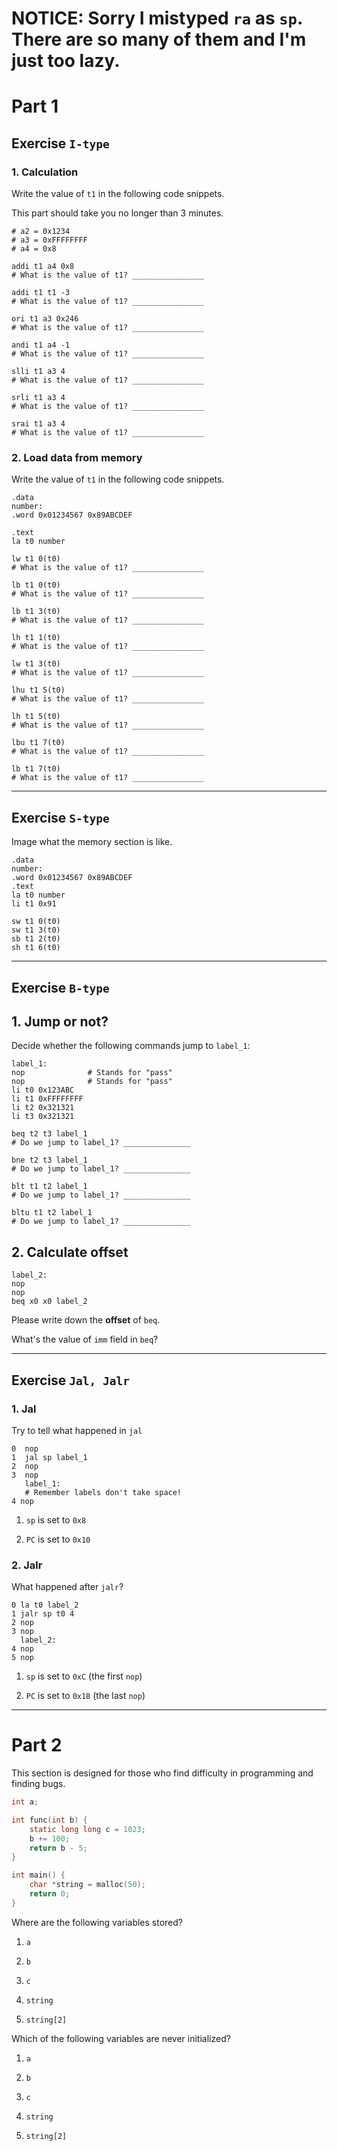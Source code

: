 # NOTICE: Sorry I mistyped `ra` as `sp`. There are so many of them and I'm just too lazy.



# Part 1

## Exercise `I-type`

### 1. Calculation

Write the value of `t1` in the following code snippets.

This part should take you no longer than 3 minutes.

```
# a2 = 0x1234
# a3 = 0xFFFFFFFF
# a4 = 0x8

addi t1 a4 0x8
# What is the value of t1? ________________

addi t1 t1 -3
# What is the value of t1? ________________

ori t1 a3 0x246
# What is the value of t1? ________________

andi t1 a4 -1
# What is the value of t1? ________________

slli t1 a3 4
# What is the value of t1? ________________

srli t1 a3 4
# What is the value of t1? ________________

srai t1 a3 4
# What is the value of t1? ________________
```

### 2. Load data from memory

Write the value of `t1` in the following code snippets.

```
.data
number:
.word 0x01234567 0x89ABCDEF

.text
la t0 number

lw t1 0(t0)
# What is the value of t1? ________________

lb t1 0(t0)
# What is the value of t1? ________________

lb t1 3(t0)
# What is the value of t1? ________________

lh t1 1(t0)
# What is the value of t1? ________________

lw t1 3(t0)
# What is the value of t1? ________________

lhu t1 5(t0)
# What is the value of t1? ________________

lh t1 5(t0)
# What is the value of t1? ________________

lbu t1 7(t0)
# What is the value of t1? ________________

lb t1 7(t0)
# What is the value of t1? ________________
```

---

## Exercise `S-type`

Image what the memory section is like.

```
.data
number:
.word 0x01234567 0x89ABCDEF
.text
la t0 number
li t1 0x91

sw t1 0(t0)
sw t1 3(t0)
sb t1 2(t0)
sh t1 6(t0)
```

---

## Exercise `B-type`

## 1. Jump or not?

Decide whether the following commands jump to `label_1`:

```
label_1:
nop              # Stands for "pass"
nop              # Stands for "pass"
li t0 0x123ABC
li t1 0xFFFFFFFF
li t2 0x321321
li t3 0x321321

beq t2 t3 label_1
# Do we jump to label_1? _______________

bne t2 t3 label_1
# Do we jump to label_1? _______________

blt t1 t2 label_1
# Do we jump to label_1? _______________

bltu t1 t2 label_1
# Do we jump to label_1? _______________
```

## 2. Calculate offset

```
label_2:
nop
nop
beq x0 x0 label_2
```

Please write down the **offset** of `beq`.

What's the value of `imm` field in `beq`?

---

## Exercise `Jal, Jalr`

### 1. Jal

Try to tell what happened in `jal`

```
0  nop
1  jal sp label_1
2  nop
3  nop
   label_1:
   # Remember labels don't take space!
4 nop
```

1. `sp` is set to `0x8`

2. `PC` is set to `0x10`

### 2. Jalr

What happened after `jalr`?

```
0 la t0 label_2
1 jalr sp t0 4
2 nop
3 nop
  label_2:
4 nop
5 nop
```

1. `sp` is set to `0xC` (the first `nop`)

2. `PC` is set to `0x18` (the last `nop`)

---

# Part 2

This section is designed for those who find difficulty in programming and finding bugs.

```c
int a;

int func(int b) {
    static long long c = 1023;
    b += 100;
    return b - 5;
}

int main() {
    char *string = malloc(50);
    return 0;
}
```

Where are the following variables stored?

1. `a`

2. `b`

3. `c`

4. `string`

5. `string[2]`

Which of the following variables are never initialized?

1. `a`

2. `b`

3. `c`

4. `string`

5. `string[2]`
